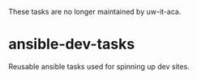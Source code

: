 These tasks are no longer maintained by uw-it-aca.

# ansible-dev-tasks
Reusable ansible tasks used for spinning up dev sites.

